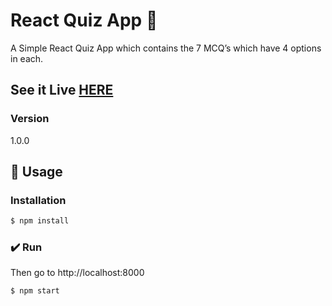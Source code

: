 #  React Quiz App 💎

A Simple React Quiz App which contains the 7 MCQ’s which have 4 options in each.

## See it Live [HERE](https://react-quiz-jatin8898.netlify.com/) 

### Version
1.0.0

## 📝 Usage

### Installation

```sh
$ npm install
```

### ✔️ Run

Then go to http://localhost:8000

```sh
$ npm start
```

